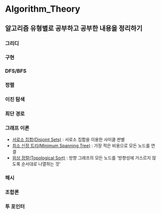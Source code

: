 # Algorithm_Theory

## 알고리즘 유형별로 공부하고 공부한 내용을 정리하기

### 그리디

### 구현

### DFS/BFS

### 정렬

### 이진 탐색

### 최단 경로

### 그래프 이론
* [서로소 집합(Disjoint Sets)](/그래프%20이론/서로소%20집합(Disjoint%20Sets)_유니온%20파인드(Union-Find).md) : 서로소 집합을 이용한 사이클 판별
* [최소 신장 트리(Minimum Spanning Tree)](/그래프%20이론/최소%20신장%20트리(Minimum%20Spanning%20Tree).md) : 가장 적은 비용으로 모든 노드를 연결
* [위상 정렬(Topological Sort)](/그래프%20이론/위상%20정렬(Toplogical%20Sort).md) : 방향 그래프의 모든 노드를 '방향성에 거스르지 않도록 순서대로 나열하는 것'
### 해시

### 조합론

### 투 포인터

